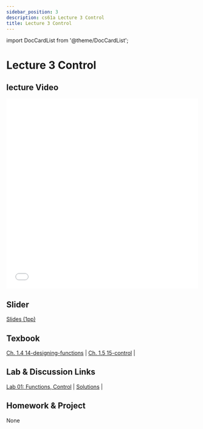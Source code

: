 ```yaml
---
sidebar_position: 3
description: cs61a Lecture 3 Control
title: Lecture 3 Control
---
```


import DocCardList from '@theme/DocCardList';


# Lecture 3 Control
## lecture Video

<iframe src="//player.bilibili.com/player.html?aid=277746636&bvid=BV17c411f78k&cid=1311465503&p=1&high_quality=1&danmaku=0" scrolling="no" border="0" frameborder="no" framespacing="0" allowfullscreen="true" allowfullscreen="allowfullscreen" width="100%" height="500" scrolling="no" frameborder="0" sandbox="allow-top-navigation allow-same-origin allow-forms allow-scripts"> </iframe>

## Slider
[Slides (1pp)](/resource/cs61a/03-Control_1pp.pdf)
## Texbook
[Ch. 1.4 14-designing-functions](https://www.composingprograms.com/pages/14-designing-functions.html) | [Ch. 1.5 15-control](https://www.composingprograms.com/pages/15-control.html) | 

## Lab & Discussion Links
[Lab 01: Functions, Control](./lab/lab01.md) | [Solutions](./lab/sol-lab01.md) | 

## Homework & Project
None


<DocCardList />

